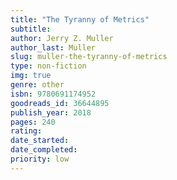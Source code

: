 ```yaml
---
title: "The Tyranny of Metrics" 
subtitle: 
author: Jerry Z. Muller
author_last: Muller
slug: muller-the-tyranny-of-metrics
type: non-fiction
img: true
genre: other
isbn: 9780691174952
goodreads_id: 36644895
publish_year: 2018
pages: 240
rating: 
date_started:
date_completed:
priority: low
---
```

